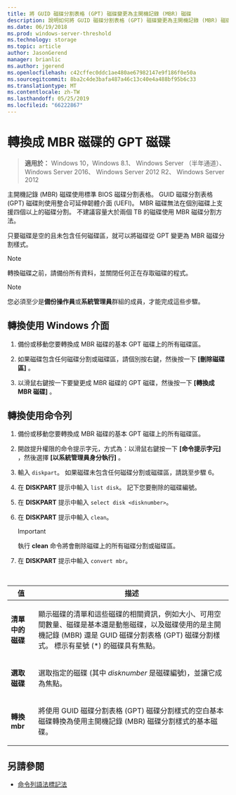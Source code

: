 ```yaml
---
title: 將 GUID 磁碟分割表格 (GPT) 磁碟變更為主開機記錄 (MBR) 磁碟
description: 說明如何將 GUID 磁碟分割表格 (GPT) 磁碟變更為主開機記錄 (MBR) 磁碟分割樣式磁碟。
ms.date: 06/19/2018
ms.prod: windows-server-threshold
ms.technology: storage
ms.topic: article
author: JasonGerend
manager: brianlic
ms.author: jgerend
ms.openlocfilehash: c42cffec0ddc1ae480ae67982147e9f186f0e50a
ms.sourcegitcommit: 8ba2c4de3bafa487a46c13c40e4a488bf95b6c33
ms.translationtype: MT
ms.contentlocale: zh-TW
ms.lasthandoff: 05/25/2019
ms.locfileid: "66222867"
---
```

# <a name="convert-a-gpt-disk-into-an-mbr-disk"></a>轉換成 MBR 磁碟的 GPT 磁碟

> **適用於：** Windows 10，Windows 8.1、 Windows Server （半年通道）、 Windows Server 2016、 Windows Server 2012 R2、 Windows Server 2012

主開機記錄 (MBR) 磁碟使用標準 BIOS 磁碟分割表格。 GUID 磁碟分割表格 (GPT) 磁碟則使用整合可延伸韌體介面 (UEFI)。 MBR 磁碟無法在個別磁碟上支援四個以上的磁碟分割。 不建議容量大於兩個 TB 的磁碟使用 MBR 磁碟分割方法。

只要磁碟是空的且未包含任何磁碟區，就可以將磁碟從 GPT 變更為 MBR 磁碟分割樣式。

> [!NOTE]
> 轉換磁碟之前，請備份所有資料，並關閉任何正在存取磁碟的程式。

> [!NOTE]
> 您必須至少是**備份操作員**或**系統管理員**群組的成員，才能完成這些步驟。

## <a name="converting-using-the-windows-interface"></a>轉換使用 Windows 介面

1.  備份或移動您要轉換成 MBR 磁碟的基本 GPT 磁碟上的所有磁碟區。

2.  如果磁碟包含任何磁碟分割或磁碟區，請個別按右鍵，然後按一下 **\[刪除磁碟區\]** 。

3.  以滑鼠右鍵按一下要變更成 MBR 磁碟的 GPT 磁碟，然後按一下 **\[轉換成 MBR 磁碟\]** 。

## <a name="converting-using-a-command-line"></a>轉換使用命令列

1.  備份或移動您要轉換成 MBR 磁碟的基本 GPT 磁碟上的所有磁碟區。

2.  開啟提升權限的命令提示字元，方式為：以滑鼠右鍵按一下 **\[命令提示字元\]** ，然後選擇 **\[以系統管理員身分執行\]** 。

3. 輸入 `diskpart`。 如果磁碟未包含任何磁碟分割或磁碟區，請跳至步驟 6。

4.  在 **DISKPART** 提示中輸入 `list disk`。 記下您要刪除的磁碟編號。

5.  在 **DISKPART** 提示中輸入 `select disk <disknumber>`。

6.  在 **DISKPART** 提示中輸入 `clean`。

    > [!IMPORTANT]
    > 執行 **clean** 命令將會刪除磁碟上的所有磁碟分割或磁碟區。

7.  在 **DISKPART** 提示中輸入 `convert mbr`。

<br />

| 值 | 描述 |
| --- | --- |
| <p>**清單中的磁碟**</p> | <p>顯示磁碟的清單和這些磁碟的相關資訊，例如大小、可用空間數量、磁碟是基本還是動態磁碟，以及磁碟使用的是主開機記錄 (MBR) 還是 GUID 磁碟分割表格 (GPT) 磁碟分割樣式。 標示有星號 (*) 的磁碟具有焦點。</p> |
| <p>**選取磁碟**</p> | <p>選取指定的磁碟 (其中 <em>disknumber</em> 是磁碟編號)，並讓它成為焦點。</p> | <p>**clean**</p> | <p>從焦點所在的磁碟移除所有的磁碟分割或磁碟區。</p> |
| <p>**轉換 mbr**</p> | <p>將使用 GUID 磁碟分割表格 (GPT) 磁碟分割樣式的空白基本磁碟轉換為使用主開機記錄 (MBR) 磁碟分割樣式的基本磁碟。</p>

## <a name="see-also"></a>另請參閱

-   [命令列語法標記法](https://technet.microsoft.com/library/cc742449(v=ws.11).aspx)


